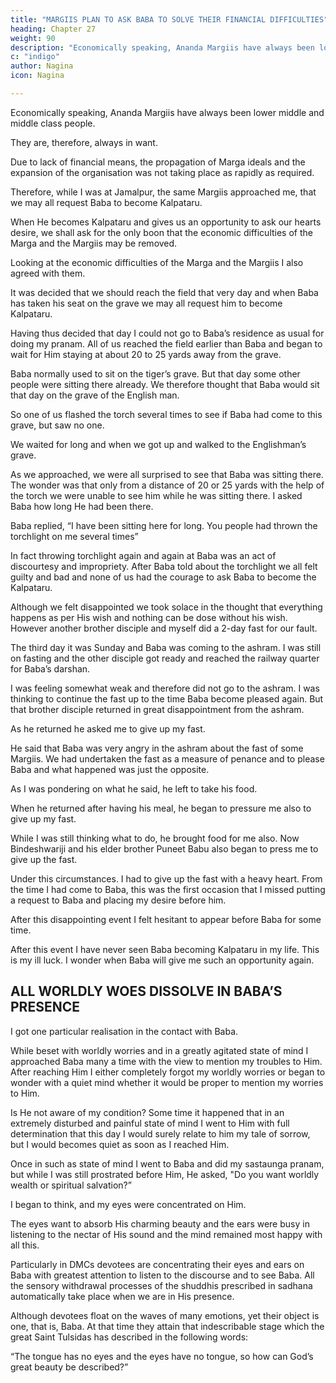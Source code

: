 ```yaml
---
title: "MARGIIS PLAN TO ASK BABA TO SOLVE THEIR FINANCIAL DIFFICULTIES"
heading: Chapter 27
weight: 90
description: "Economically speaking, Ananda Margiis have always been lower middle and middle class people"
c: "indigo"
author: Nagina
icon: Nagina

---
```



Economically speaking, Ananda Margiis have always been lower middle and middle class people.

They are, therefore, always in want.

Due to lack of financial means, the propagation of Marga ideals and the expansion of the organisation was not taking place as rapidly as required.

Therefore, while I was at Jamalpur, the same Margiis approached me, that we may all request Baba to become Kalpataru. 

When He becomes Kalpataru and gives us an opportunity to ask our hearts desire, we shall ask for the only boon that the economic difficulties of the Marga and the Margiis may be removed.

Looking at the economic difficulties of the Marga and the Margiis I also agreed with them.

It was decided that we should reach the field that very day and when Baba has taken his seat on the grave we may all request him to become Kalpataru. 

Having thus decided that day I could not go to Baba’s residence as usual for doing my pranam. All of us reached the field earlier than Baba and began to wait for Him staying at about 20 to 25 yards away from the grave.

Baba normally used to sit on the tiger’s grave. But that day some other people were sitting there already. We therefore thought that Baba would sit that day on the grave of the English man.

So one of us flashed the torch several times to see if Baba had come to this grave, but saw no one. 

We waited for long and when we got up and walked to the Englishman’s grave.

As we approached, we were all surprised to see that Baba was sitting there. The wonder was that only from a distance of 20 or 25 yards with the help of the torch we were unable to see him while he was sitting there. I asked Baba how long He had been there.

Baba replied, “I have been sitting here for long. You people had thrown the torchlight on me several times”

In fact throwing torchlight again and again at Baba was an act of discourtesy and impropriety. After Baba told about the torchlight we all felt guilty and bad and none of us had the courage to ask Baba to become the Kalpataru.

Although we felt disappointed we took solace in the thought that everything happens as per His wish and nothing can be dose without his wish. However another brother disciple and myself did a 2-day fast for our fault.

The third day it was Sunday and Baba was coming to the ashram. I was still on fasting and the other disciple got ready and reached the railway quarter for Baba’s darshan.

I was feeling somewhat weak and therefore did not go to the ashram. I was thinking to continue the fast up to the time Baba become pleased again. But that brother disciple returned in great disappointment from the ashram. 

As he returned he asked me to give up my fast. 

He said that Baba was very angry in the ashram about the fast of some Margiis. We had undertaken the fast as a measure of penance and to please Baba and what happened was just the opposite. 

As I was pondering on what he said, he left to take his food.

When he returned after having his meal, he began to pressure me also to give up my fast.

While I was still thinking what to do, he brought food for me also. Now Bindeshwariji and his elder brother Puneet Babu also began to press me to give up the fast.

Under this circumstances. I had to give up the fast with a heavy heart. From the time I had come to Baba, this was the first occasion that I missed putting a request to Baba and placing my desire before him. 

After this disappointing event I felt hesitant to appear before Baba for some time.

After this event I have never seen Baba becoming Kalpataru in my life. This is my ill luck. I wonder when Baba will give me such an opportunity again. 



## ALL WORLDLY WOES DISSOLVE IN BABA’S PRESENCE

I got one particular realisation in the contact with Baba. 

While beset with worldly worries and in a greatly agitated state of mind I approached Baba many a time with the view to mention my troubles to Him. After reaching Him I either completely forgot my worldly worries or began to wonder with a quiet mind whether it would be proper to mention my worries to Him.

Is He not aware of my condition? Some time it happened that in an extremely disturbed and painful state of mind I went to Him with full determination that this day I would surely relate to him my tale of sorrow, but I would becomes quiet as soon as I reached Him.

Once in such as state of mind I went to Baba and did my sastaunga pranam, but while I was still prostrated before Him, He asked, "Do you want worldly wealth or spiritual salvation?”

I began to think, and my eyes were concentrated on Him.

The eyes want to absorb His charming beauty and the ears were busy in listening to the nectar of His
sound and the mind remained most happy with all this.

Particularly in DMCs devotees are concentrating their eyes and ears on Baba with greatest attention to listen to the discourse and to see Baba. All the sensory withdrawal processes of the shuddhis prescribed in sadhana automatically take place
when we are in His presence. 

Although devotees float on the waves of many emotions, yet their object is one, that is, Baba. At that time they attain that indescribable stage which the great Saint Tulsidas has described in the following words:

“The tongue has no eyes and the eyes have no tongue, so how can God’s great beauty be described?”


